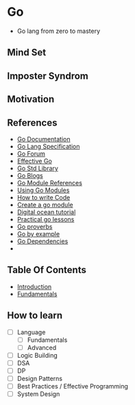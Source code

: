 # Go
- Go lang from zero to mastery


## Mind Set

## Imposter Syndrom

## Motivation

## References
- [Go Documentation](https://go.dev/doc)
- [Go Lang Specification](https://go.dev/ref/spec)
- [Go Forum](https://forum.golangbridge.org)
- [Effective Go](https://go.dev/doc/effective_go)
- [Go Std Library](https://pkg.go.dev/std)
- [Go Blogs](https://go.dev/blog)
- [Go Module References](https://go.dev/ref/mod)
- [Using Go Modules](https://go.dev/blog/using-go-modules)
- [How to write Code](https://go.dev/doc/code)
- [Create a go module](https://go.dev/doc/tutorial/create-module)
- [Digital ocean tutorial](https://www.digitalocean.com/community/tutorials/how-to-use-go-modules)
- [Practical go lessons](https://www.practical-go-lessons.com/chap-17-go-modules)
- [Go proverbs](https://go-proverbs.github.io)
- [Go by example](https://gobyexample.com)
- [Go Dependencies](https://go.dev/doc/modules/managing-dependencies#naming_module)
- 

## Table Of Contents
- [Introduction](./01.introduction)
- [Fundamentals](./02.fundamentals)


## How to learn
- [ ] Language
  - [ ] Fundamentals
  - [ ] Advanced
- [ ] Logic Building
- [ ] DSA
- [ ] DP
- [ ] Design Patterns
- [ ] Best Practices / Effective Programming 
- [ ] System Design